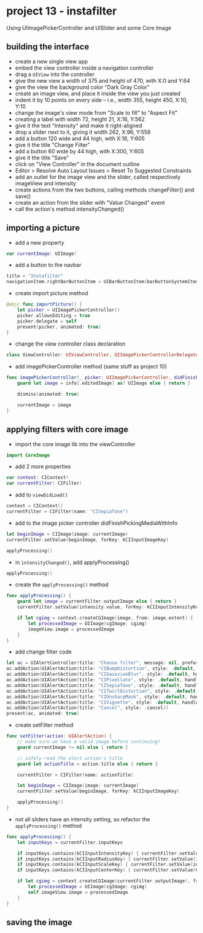 # project 13 - instafilter
Using UIImagePickerController and UISlider and some Core Image
## building the interface
- create a new single view app
- embed the view controller inside a navigation controller
- drag a `UIView` into the controller
- give the new view a width of 375 and height of 470, with X:0 and Y:64
- give the view the background color "Dark Gray Color"
- create an image view, and place it inside the view you just created
- indent it by 10 points on every side – i.e., width 355, height 450, X:10, Y:10
- change the image's view mode from "Scale to fill" to "Aspect Fit"
- creating a label with width 72, height 21, X:16, Y:562
- give it the text "Intensity" and make it right-aligned
- drop a slider next to it, giving it width 262, X:96, Y:558
- add a button 120 wide and 44 high, with X:16, Y:605
- give it the title "Change Filter"
- add a button 60 wide by 44 high, with X:300, Y:605
- give it the title "Save"
- click on "View Controller" in the document outline
- Editor > Resolve Auto Layout Issues > Reset To Suggested Constraints
- add an outlet for the image view and the slider, called respectively imageView and intensity
- create actions from the two buttons, calling methods changeFilter() and save()
- create an action from the slider with "Value Changed" event
- call the action's method intensityChanged()
## importing a picture
- add a new property 
```swift
var currentImage: UIImage!
```
- add a button to the navbar
```swift
title = "Instafilter"
navigationItem.rightBarButtonItem = UIBarButtonItem(barButtonSystemItem: .add, target: self, action: #selector(importPicture))
```
- create import picture method
```swift
@objc func importPicture() {
    let picker = UIImagePickerController()
    picker.allowsEditing = true
    picker.delegate = self
    present(picker, animated: true)
}
```
- change the view controller class declaration
```swift
class ViewController: UIViewController, UIImagePickerControllerDelegate, UINavigationControllerDelegate {
```
- add imagePickerController method (same stuff as project 10)
```swift
func imagePickerController(_ picker: UIImagePickerController, didFinishPickingMediaWithInfo info: [UIImagePickerController.InfoKey : Any]) {
    guard let image = info[.editedImage] as? UIImage else { return }

    dismiss(animated: true)

    currentImage = image
}
``` 
## applying filters with core image
- import the core image lib into the viewController
```swift
import CoreImage
```
- add 2 more properties
```swift
var context: CIContext!
var currentFilter: CIFilter!
```
- add to `viewDidLoad()`
```swift
context = CIContext()
currentFilter = CIFilter(name: "CISepiaTone")
```
- add to the image picker controller didFinishPickingMediaWithInfo
```swift
let beginImage = CIImage(image: currentImage)
currentFilter.setValue(beginImage, forKey: kCIInputImageKey)

applyProcessing()
```
- in `intensityChanged()`, add applyProcessing()
```swift
applyProcessing()
```
- create the `applyProcessing()` method
```swift
func applyProcessing() {
    guard let image = currentFilter.outputImage else { return }
    currentFilter.setValue(intensity.value, forKey: kCIInputIntensityKey)

    if let cgimg = context.createCGImage(image, from: image.extent) {
        let processedImage = UIImage(cgImage: cgimg)
        imageView.image = processedImage
    }
}
```
- add change filter code
```swift
let ac = UIAlertController(title: "Choose filter", message: nil, preferredStyle: .actionSheet)
ac.addAction(UIAlertAction(title: "CIBumpDistortion", style: .default, handler: setFilter))
ac.addAction(UIAlertAction(title: "CIGaussianBlur", style: .default, handler: setFilter))
ac.addAction(UIAlertAction(title: "CIPixellate", style: .default, handler: setFilter))
ac.addAction(UIAlertAction(title: "CISepiaTone", style: .default, handler: setFilter))
ac.addAction(UIAlertAction(title: "CITwirlDistortion", style: .default, handler: setFilter))
ac.addAction(UIAlertAction(title: "CIUnsharpMask", style: .default, handler: setFilter))
ac.addAction(UIAlertAction(title: "CIVignette", style: .default, handler: setFilter))
ac.addAction(UIAlertAction(title: "Cancel", style: .cancel))
present(ac, animated: true)
```
- create setFilter method
```swift
func setFilter(action: UIAlertAction) {  
    // make sure we have a valid image before continuing!
    guard currentImage != nil else { return }

    // safely read the alert action's title
    guard let actionTitle = action.title else { return }

    currentFilter = CIFilter(name: actionTitle)

    let beginImage = CIImage(image: currentImage)
    currentFilter.setValue(beginImage, forKey: kCIInputImageKey)

    applyProcessing()
}
```
- not all sliders have an intensity setting, so refactor the `applyProcessing()` method
```swift
func applyProcessing() {
    let inputKeys = currentFilter.inputKeys

    if inputKeys.contains(kCIInputIntensityKey) { currentFilter.setValue(intensity.value, forKey: kCIInputIntensityKey) }
    if inputKeys.contains(kCIInputRadiusKey) { currentFilter.setValue(intensity.value * 200, forKey: kCIInputRadiusKey) }
    if inputKeys.contains(kCIInputScaleKey) { currentFilter.setValue(intensity.value * 10, forKey: kCIInputScaleKey) }
    if inputKeys.contains(kCIInputCenterKey) { currentFilter.setValue(CIVector(x: currentImage.size.width / 2, y: currentImage.size.height / 2), forKey: kCIInputCenterKey) }

    if let cgimg = context.createCGImage(currentFilter.outputImage!, from: currentFilter.outputImage!.extent) {
        let processedImage = UIImage(cgImage: cgimg)
        self.imageView.image = processedImage
    }
}
```
## saving the image

